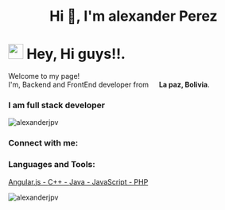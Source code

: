 <h1 align="center">Hi 👋, I'm alexander Perez</h1>
<h1><img src="https://emojis.slackmojis.com/emojis/images/1531849430/4246/blob-sunglasses.gif?1531849430" width="30"/> Hey, Hi guys!!.</h1>
<p>Welcome to my page! </br> I'm, Backend and FrontEnd developer from <img src="https://image.flaticon.com/icons/svg/197/197587.svg" width="13"/> <b>La paz, Bolivia</b>.
<h3>I am full stack developer</h3>
<p align="left"> <img src="https://komarev.com/ghpvc/?username=alexanderjpv" alt="alexanderjpv" /> </p>
<h3 align="left">Connect with me:</h3>
<h3 align="left">Languages and Tools:</h3>
<p align="left">
<a href="https://angular.io" target="_blank">
    Angular.js -
</a>
<a href="https://www.cprogramming.com/" target="_blank">
   C++ -
</a>
<a href="https://www.java.com" target="_blank">
Java -
</a>
<a href="https://developer.mozilla.org/en-US/docs/Web/JavaScript" target="_blank">
JavaScript -
</a>
<a href="https://www.php.net" target="_blank">
PHP
</a>
</p>

<p><img align="center" src="https://github-readme-stats.vercel.app/api/top-langs/?username=alexanderjpv&layout=compact" alt="alexanderjpv" /></p>

<!--
**alexanderJPV/alexanderJPV** is a ✨ _special_ ✨ repository because its `README.md` (this file) appears on your GitHub profile.

Here are some ideas to get you started:

- 🔭 I’m currently working on ...
- 🌱 I’m currently learning ...
- 👯 I’m looking to collaborate on ...
- 🤔 I’m looking for help with ...
- 💬 Ask me about ...
- 📫 How to reach me: ...
- 😄 Pronouns: ...
- ⚡ Fun fact: ...
-->
